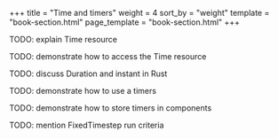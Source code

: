 +++
title = "Time and timers"
weight = 4
sort_by = "weight"
template = "book-section.html"
page_template = "book-section.html"
+++

TODO: explain Time resource

TODO: demonstrate how to access the Time resource

TODO: discuss Duration and instant in Rust

TODO: demonstrate how to use a timers

TODO: demonstrate how to store timers in components

TODO: mention FixedTimestep run criteria
